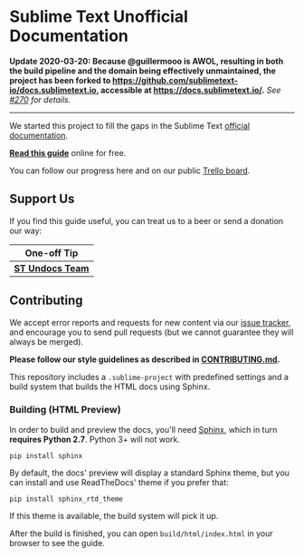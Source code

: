# Sublime Text Unofficial Documentation

**Update 2020-03-20: Because @guillermooo is AWOL, resulting in both the build pipeline and the domain being effectively unmaintained, the project has been forked to https://github.com/sublimetext-io/docs.sublimetext.io, accessible at https://docs.sublimetext.io/.** *See  [#270](https://github.com/guillermooo/sublime-undocs/issues/270) for details.*

---

We started this project
to fill the gaps in the Sublime Text [official documentation][off-docs].

**[Read this guide][undocs]** online for free.

You can follow our progress here and
on our public [Trello board][trello].

## Support Us

If you find this guide useful,
you can treat us to a beer
or send a donation our way:

| **One-off Tip**                                                    |
| ------------------------------------------------------------------ |
| **[ST Undocs Team](https://www.bountysource.com/teams/st-undocs)** |


## Contributing

We accept error reports and requests for new content
via our [issue tracker][issues],
and encourage you to send pull requests
(but we cannot guarantee
they will always be merged).

**Please follow our style guidelines
as described in [CONTRIBUTING.md](./CONTRIBUTING.md).**

This repository includes a `.sublime-project`
with predefined settings and a build system
that builds the HTML docs using Sphinx.


### Building (HTML Preview)

In order to build and preview the docs,
you'll need [Sphinx][],
which in turn **requires Python 2.7**.
Python 3+ will not work.

    pip install sphinx

By default, the docs' preview will display
a standard Sphinx theme,
but you can install
and use ReadTheDocs' theme
if you prefer that:

    pip install sphinx_rtd_theme

If this theme is available,
the build system will pick it up.

After the build is finished,
you can open `build/html/index.html`
in your browser to see the guide.


[off-docs]: http://sublimetext.com/docs/3
[undocs]: http://docs.sublimetext.info/
[trello]: https://trello.com/b/ArLlY4X7/sublime-text-unofficial-documentation

[issues]: https://github.com/guillermooo/sublime-undocs/issues
[Sphinx]: http://sphinx-doc.org/
